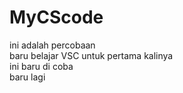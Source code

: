 # MyCScode
ini adalah percobaan</br>
baru belajar VSC untuk pertama kalinya</br>
ini baru di coba</br>
baru lagi
